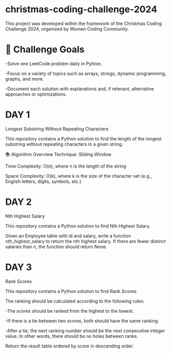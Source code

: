 # christmas-coding-challenge-2024
This project was developed within the framework of the Christmas Coding Challenge 2024, organized by Women Coding Community.

# 📅 Challenge Goals
-Solve one LeetCode problem daily in Pyhton.

-Focus on a variety of topics such as arrays, strings, dynamic programming, graphs, and more.

-Document each solution with explanations and, if relevant, alternative approaches or optimizations.

# DAY 1
Longest Substring Without Repeating Characters

This repository contains a Python solution to find the length of the longest substring without repeating characters in a given string.

📚 Algorithm Overview
Technique: Sliding Window

Time Complexity: O(n), where n is the length of the string

Space Complexity: O(k), where k is the size of the character set (e.g., English letters, digits, symbols, etc.)


# DAY 2
Nth Highest Salary

This repository contains a Python solution to find Nth Highest Salary.

Given an Employee table with id and salary, write a function nth_highest_salary to return the nth highest salary. If there are fewer distinct salaries than n, the function should return None.

# DAY 3
Rank Scores

This repository contains a Python solution to find Rank Scores.

The ranking should be calculated according to the following rules:

-The scores should be ranked from the highest to the lowest.

-If there is a tie between two scores, both should have the same ranking.

-After a tie, the next ranking number should be the next consecutive integer value. In other words, there should be no holes between ranks.

Return the result table ordered by score in descending order.
